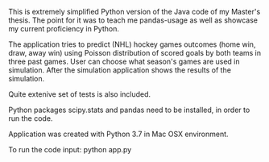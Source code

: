 This is extremely simplified Python version of the Java code of my Master's thesis. The point for it was to teach me pandas-usage as well as showcase my current proficiency in Python.

The application tries to predict (NHL) hockey games outcomes (home win, draw, away win) using Poisson distribution of scored goals by both teams in three past games. User can choose what season's games are used in simulation. After the simulation application shows the results of the simulation.

Quite extenive set of tests is also included.


Python packages scipy.stats and pandas need to be installed, in order to run the code.

Application was created with Python 3.7 in Mac OSX environment.

To run the code input:
python app.py

